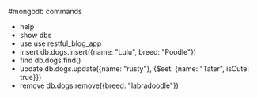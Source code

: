#mongodb commands
*   help
*   show dbs
*   use
        use restful_blog_app
*   insert
        db.dogs.insert({name: "Lulu", breed: "Poodle"})
*   find
        db.dogs.find()
*   update
        db.dogs.update({name: "rusty"}, {$set: {name: "Tater", isCute: true}})
*   remove
        db.dogs.remove({breed: "labradoodle"})
